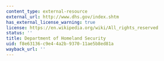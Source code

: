 ```yaml
---
content_type: external-resource
external_url: http://www.dhs.gov/index.shtm
has_external_license_warning: true
license: https://en.wikipedia.org/wiki/All_rights_reserved
status: ''
title: Department of Homeland Security
uid: f8e63136-c9e4-4a2b-9370-11ae5b8ed81a
wayback_url: ''
---
```

